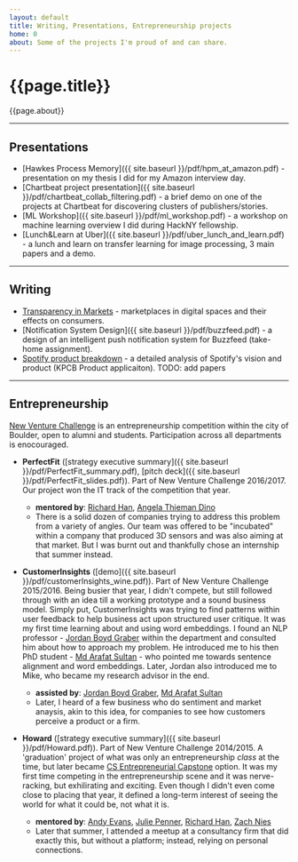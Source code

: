 ```yaml
---
layout: default
title: Writing, Presentations, Entrepreneurship projects
home: 0
about: Some of the projects I'm proud of and can share. 
---
```


# {{page.title}}
{{page.about}} 

---
## Presentations
- [Hawkes Process Memory]({{ site.baseurl }}/pdf/hpm_at_amazon.pdf) - presentation on my thesis I did for my Amazon interview day.
- [Chartbeat project presentation]({{ site.baseurl }}/pdf/chartbeat_collab_filtering.pdf) - a brief demo on one of the projects at Chartbeat for discovering clusters of publishers/stories. 
- [ML Workshop]({{ site.baseurl }}/pdf/ml_workshop.pdf) - a workshop on machine learning overview I did during HackNY fellowship. 
- [Lunch&Learn at Uber]({{ site.baseurl }}/pdf/uber_lunch_and_learn.pdf) - a lunch and learn on transfer learning for image processing, 3 main papers and a demo. 

---
## Writing
- [Transparency in Markets](https://medium.com/@deniskazakov/information-transparency-in-marketplaces-2f2ebe4687a4) - marketplaces in digital spaces and their effects on consumers. 
- [Notification System Design]({{ site.baseurl }}/pdf/buzzfeed.pdf) - a design of an intelligent push notification system for Buzzfeed (take-home assignment).
- [Spotify product breakdown](https://towardsdatascience.com/in-this-article-i-provide-a-detailed-analysis-of-spotify-as-a-company-music-industry-direction-eeb945d7257c) - a detailed analysis of Spotify's vision and product (KPCB Product applicaiton).
TODO: add papers

---
## Entrepreneurship 
[New Venture Challenge](https://www.colorado.edu/nvc/) is an entrepreneurship competition within the city of Boulder, open to alumni and students. Participation across all departments is enocouraged. 
- **PerfectFit** ([strategy executive summary]({{ site.baseurl }}/pdf/PerfectFit_summary.pdf), [pitch deck]({{ site.baseurl }}/pdf/PerfectFit_slides.pdf)). Part of New Venture Challenge 2016/2017. Our project won the IT track of the competition that year. 
	- **mentored by**: [Richard Han](https://www.colorado.edu/cs/richard-han), [Angela Thieman Dino](https://www.colorado.edu/engineeringleadershipprogram/angela-thieman-dino)
	- There is a solid dozen of companies trying to address this problem from a variety of angles. Our team was offered to be "incubated" within a company that produced 3D sensors and was also aiming at that market. But I was burnt out and thankfully chose an internship that summer instead. 

- **CustomerInsights** ([demo]({{ site.baseurl }}/pdf/customerInsights_wine.pdf)). Part of New Venture Challenge 2015/2016. Being busier that year, I didn't compete, but still followed through with an idea till a working prototype and a sound business model. Simply put, CustomerInsights was trying to find patterns within user feedback to help business act upon structured user critique. It was my first time learning about and using word embeddings. I found an NLP professor - [Jordan Boyd Graber](http://users.umiacs.umd.edu/~jbg/) within the department and consulted him about how to approach my problem. He introduced me to his then PhD student - [Md Arafat Sultan](https://scholar.google.com/citations?user=VKKAfwMAAAAJ&hl=en) - who pointed me towards sentence alignment and word embeddings. Later, Jordan also introduced me to Mike, who became my research advisor in the end. 
	- **assisted by**: [Jordan Boyd Graber](https://scholar.google.com/citations?user=BT4XTP4AAAAJ&hl=en), [Md Arafat Sultan](https://scholar.google.com/citations?user=VKKAfwMAAAAJ&hl=en)
	- Later, I heard of a few business who do sentiment and market anaysis, akin to this idea, for companies to see how customers perceive a product or a firm. 

- **Howard** ([strategy executive summary]({{ site.baseurl }}/pdf/Howard.pdf)). Part of New Venture Challenge 2014/2015. A 'graduation' project of what was only an entrepreneurship _class_ at the time, but later became [CS Entrepreneurial Capstone](https://www.colorado.edu/cs/current-students/undergraduate-students/senior-capstone/entrepreneurial-capstone) option. It was my first time competing in the entrepreneurship scene and it was nerve-racking, but exhilirating and exciting. Even though I didn't even come close to placing that year, it defined a long-term interest of seeing the world for what it could be, not what it is. 
	- **mentored by**: [Andy Evans](https://www.linkedin.com/in/andy-evans-52b41946/), [Julie Penner](https://www.linkedin.com/in/juliepenner/), [Richard Han](https://www.colorado.edu/cs/richard-han), [Zach Nies](https://www.linkedin.com/in/zachnies/)
	- Later that summer, I attended a meetup at a consultancy firm that did exactly this, but without a platform; instead, relying on personal connections. 

